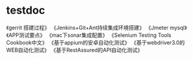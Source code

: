 # testdoc
《gerrit 搭建过程》
《Jenkins+Git+Ant持续集成环境搭建》
《Jmeter mysql》
《APP测试要点》
《mac下sonar集成配置》
《Selenium Testing Tools Cookbook中文》
《基于appium的安卓自动化测试》
《基于webdriver3.0的WEB自动化测试》
《基于RestAssured的API自动化测试》
